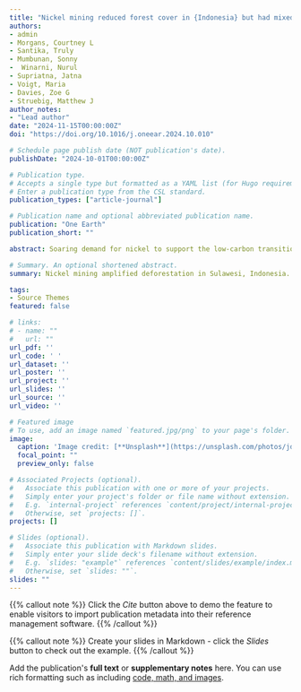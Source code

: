 ```yaml
---
title: "Nickel mining reduced forest cover in {Indonesia} but had mixed outcomes for well-being"
authors:
- admin
- Morgans, Courtney L 
- Santika, Truly
- Mumbunan, Sonny
-  Winarni, Nurul
- Supriatna, Jatna 
- Voigt, Maria 
- Davies, Zoe G 
- Struebig, Matthew J
author_notes:
- "Lead author"
date: "2024-11-15T00:00:00Z"
doi: "https://doi.org/10.1016/j.oneear.2024.10.010"

# Schedule page publish date (NOT publication's date).
publishDate: "2024-10-01T00:00:00Z"

# Publication type.
# Accepts a single type but formatted as a YAML list (for Hugo requirements).
# Enter a publication type from the CSL standard.
publication_types: ["article-journal"]

# Publication name and optional abbreviated publication name.
publication: "One Earth"
publication_short: ""

abstract: Soaring demand for nickel to support the low-carbon transition is driving extensive mining in mineral-rich countries, but the environmental and social impacts of nickel mining remain underexplored. Here, we use a counterfactual approach to examine nickel-mining outcomes on forests and the well-being of nearby communities in Sulawesi, Indonesia—a region renowned for its biodiverse tropical forests and now a global center of nickel production. By examining changes across 7,721 villages between 2011 and 2018, we show that deforestation in nickel-mining villages nearly doubled. During the early stages of mining, environmental well-being, living standards, and education outcomes declined, but improvements were observed in health, infrastructure, and social relations. Environmental well-being continued to substantially deteriorate in the later stages of mining production, especially in villages with already high poverty. These findings highlight the environmental and social consequences of nickel mining, underscoring the need for greater accountability of local outcomes if the sector is to support a just and sustainable low-carbon transition.

# Summary. An optional shortened abstract.
summary: Nickel mining amplified deforestation in Sulawesi, Indonesia. Mining led to mixed outcomes for the well-being of local communities.

tags:
- Source Themes
featured: false

# links:
# - name: ""
#   url: ""
url_pdf: ''
url_code: ' '
url_dataset: ''
url_poster: ''
url_project: ''
url_slides: ''
url_source: ''
url_video: ''

# Featured image
# To use, add an image named `featured.jpg/png` to your page's folder. 
image:
  caption: 'Image credit: [**Unsplash**](https://unsplash.com/photos/jdD8gXaTZsc)'
  focal_point: ""
  preview_only: false

# Associated Projects (optional).
#   Associate this publication with one or more of your projects.
#   Simply enter your project's folder or file name without extension.
#   E.g. `internal-project` references `content/project/internal-project/index.md`.
#   Otherwise, set `projects: []`.
projects: []

# Slides (optional).
#   Associate this publication with Markdown slides.
#   Simply enter your slide deck's filename without extension.
#   E.g. `slides: "example"` references `content/slides/example/index.md`.
#   Otherwise, set `slides: ""`.
slides: ""
---
```


{{% callout note %}}
Click the *Cite* button above to demo the feature to enable visitors to import publication metadata into their reference management software.
{{% /callout %}}

{{% callout note %}}
Create your slides in Markdown - click the *Slides* button to check out the example.
{{% /callout %}}

Add the publication's **full text** or **supplementary notes** here. You can use rich formatting such as including [code, math, and images](https://docs.hugoblox.com/content/writing-markdown-latex/).
